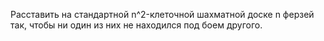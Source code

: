 Расставить на стандартной n^2-клеточной шахматной доске n ферзей так, чтобы ни один из них не находился под боем другого.